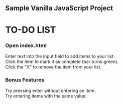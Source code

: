 ## Sample Vanilla JavaScript Project

# TO-DO LIST

### Open index.html

Enter text into the input field to add items to your list.\
Click the item to mark it as complete (bar turns green).\
Click the "X" to remove the item from your list.

### Bonus Features
Try pressing enter without entering an item.\
Try entering items with the same value.
